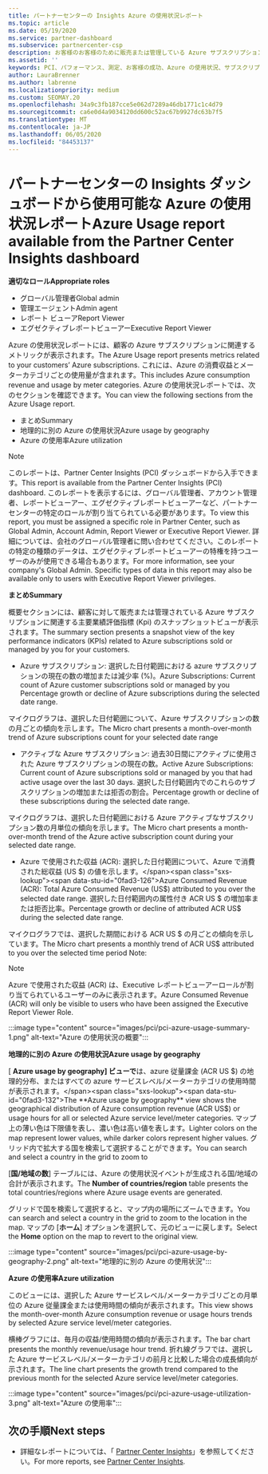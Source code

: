 ```yaml
---
title: パートナーセンターの Insights Azure の使用状況レポート
ms.topic: article
ms.date: 05/19/2020
ms.service: partner-dashboard
ms.subservice: partnercenter-csp
description: お客様のお客様のために販売または管理している Azure サブスクリプションの使用状況について、お客様がどのように改善できるかをご確認ください。
ms.assetid: ''
keywords: PCI、パフォーマンス、測定、お客様の成功、Azure の使用状況、サブスクリプション、分析、レポート
author: LauraBrenner
ms.author: labrenne
ms.localizationpriority: medium
ms.custom: SEOMAY.20
ms.openlocfilehash: 34a9c3fb187cce5e062d7289a46db1771c1c4d79
ms.sourcegitcommit: ca6e0d4a9034120dd600c52ac67b9927dc63b7f5
ms.translationtype: MT
ms.contentlocale: ja-JP
ms.lasthandoff: 06/05/2020
ms.locfileid: "84453137"
---
```

# <a name="azure-usage-report-available-from-the-partner-center-insights-dashboard"></a><span data-ttu-id="0fad3-104">パートナーセンターの Insights ダッシュボードから使用可能な Azure の使用状況レポート</span><span class="sxs-lookup"><span data-stu-id="0fad3-104">Azure Usage report available from the Partner Center Insights dashboard</span></span>

<span data-ttu-id="0fad3-105">**適切なロール**</span><span class="sxs-lookup"><span data-stu-id="0fad3-105">**Appropriate roles**</span></span>
- <span data-ttu-id="0fad3-106">グローバル管理者</span><span class="sxs-lookup"><span data-stu-id="0fad3-106">Global admin</span></span>
- <span data-ttu-id="0fad3-107">管理エージェント</span><span class="sxs-lookup"><span data-stu-id="0fad3-107">Admin agent</span></span>
- <span data-ttu-id="0fad3-108">レポート ビューア</span><span class="sxs-lookup"><span data-stu-id="0fad3-108">Report Viewer</span></span>
- <span data-ttu-id="0fad3-109">エグゼクティブレポートビューアー</span><span class="sxs-lookup"><span data-stu-id="0fad3-109">Executive Report Viewer</span></span>

<span data-ttu-id="0fad3-110">Azure の使用状況レポートには、顧客の Azure サブスクリプションに関連するメトリックが表示されます。</span><span class="sxs-lookup"><span data-stu-id="0fad3-110">The Azure Usage report presents metrics related to your customers’ Azure subscriptions.</span></span> <span data-ttu-id="0fad3-111">これには、Azure の消費収益とメーターカテゴリごとの使用量が含まれます。</span><span class="sxs-lookup"><span data-stu-id="0fad3-111">This includes Azure consumption revenue and usage by meter categories.</span></span> <span data-ttu-id="0fad3-112">Azure の使用状況レポートでは、次のセクションを確認できます。</span><span class="sxs-lookup"><span data-stu-id="0fad3-112">You can view the following sections from the Azure Usage report.</span></span>

- <span data-ttu-id="0fad3-113">まとめ</span><span class="sxs-lookup"><span data-stu-id="0fad3-113">Summary</span></span>
- <span data-ttu-id="0fad3-114">地理的に別の Azure の使用状況</span><span class="sxs-lookup"><span data-stu-id="0fad3-114">Azure usage by geography</span></span>
- <span data-ttu-id="0fad3-115">Azure の使用率</span><span class="sxs-lookup"><span data-stu-id="0fad3-115">Azure utilization</span></span>

 > [!NOTE]
 > <span data-ttu-id="0fad3-116">このレポートは、Partner Center Insights (PCI) ダッシュボードから入手できます。</span><span class="sxs-lookup"><span data-stu-id="0fad3-116">This report is available from the Partner Center Insights (PCI) dashboard.</span></span> <span data-ttu-id="0fad3-117">このレポートを表示するには、グローバル管理者、アカウント管理者、レポートビューアー、エグゼクティブレポートビューアーなど、パートナーセンターの特定のロールが割り当てられている必要があります。</span><span class="sxs-lookup"><span data-stu-id="0fad3-117">To view this report, you must be assigned a specific role in Partner Center, such as Global Admin, Account Admin, Report Viewer or Executive Report Viewer.</span></span> <span data-ttu-id="0fad3-118">詳細については、会社のグローバル管理者に問い合わせてください。このレポートの特定の種類のデータは、エグゼクティブレポートビューアーの特権を持つユーザーのみが使用できる場合もあります。</span><span class="sxs-lookup"><span data-stu-id="0fad3-118">For more information, see your company's Global Admin. Specific types of data in this report may also be available only to users with Executive Report Viewer privileges.</span></span>

<span data-ttu-id="0fad3-119">**まとめ**</span><span class="sxs-lookup"><span data-stu-id="0fad3-119">**Summary**</span></span>

<span data-ttu-id="0fad3-120">概要セクションには、顧客に対して販売または管理されている Azure サブスクリプションに関連する主要業績評価指標 (Kpi) のスナップショットビューが表示されます。</span><span class="sxs-lookup"><span data-stu-id="0fad3-120">The summary section presents a snapshot view of the key performance indicators (KPIs) related to Azure subscriptions sold or managed by you for your customers.</span></span>  

- <span data-ttu-id="0fad3-121">Azure サブスクリプション: 選択した日付範囲における azure サブスクリプションの現在の数の増加または減少率 (%)。</span><span class="sxs-lookup"><span data-stu-id="0fad3-121">Azure Subscriptions: Current count of Azure customer subscriptions sold or managed by you Percentage growth or decline of Azure subscriptions during the selected date range.</span></span>

<span data-ttu-id="0fad3-122">マイクログラフは、選択した日付範囲について、Azure サブスクリプションの数の月ごとの傾向を示します。</span><span class="sxs-lookup"><span data-stu-id="0fad3-122">The Micro chart presents a month-over-month trend of Azure subscriptions count for your selected date range</span></span>
- <span data-ttu-id="0fad3-123">アクティブな Azure サブスクリプション: 過去30日間にアクティブに使用された Azure サブスクリプションの現在の数。</span><span class="sxs-lookup"><span data-stu-id="0fad3-123">Active Azure Subscriptions: Current count of Azure subscriptions sold or managed by you that had active usage over the last 30 days.</span></span>
<span data-ttu-id="0fad3-124">選択した日付範囲内でのこれらのサブスクリプションの増加または拒否の割合。</span><span class="sxs-lookup"><span data-stu-id="0fad3-124">Percentage growth or decline of these subscriptions during the selected date range.</span></span>

<span data-ttu-id="0fad3-125">マイクログラフは、選択した日付範囲における Azure アクティブなサブスクリプション数の月単位の傾向を示します。</span><span class="sxs-lookup"><span data-stu-id="0fad3-125">The Micro chart presents a month-over-month trend of the Azure active subscription count during your selected date range.</span></span>

- <span data-ttu-id="0fad3-126">Azure で使用された収益 (ACR): 選択した日付範囲について、Azure で消費された総収益 (US $) の値を示します。</span><span class="sxs-lookup"><span data-stu-id="0fad3-126">Azure Consumed Revenue (ACR): Total Azure Consumed Revenue (US$) attributed to you over the selected date range.</span></span>
<span data-ttu-id="0fad3-127">選択した日付範囲内の属性付き ACR US $ の増加率または拒否比率。</span><span class="sxs-lookup"><span data-stu-id="0fad3-127">Percentage growth or decline of attributed ACR US$ during the selected date range.</span></span> 

<span data-ttu-id="0fad3-128">マイクログラフでは、選択した期間における ACR US $ の月ごとの傾向を示しています。</span><span class="sxs-lookup"><span data-stu-id="0fad3-128">The Micro chart presents a monthly trend of ACR US$ attributed to you over the selected time period Note:</span></span> 

> [!NOTE]
 > <span data-ttu-id="0fad3-129">Azure で使用された収益 (ACR) は、Executive レポートビューアーロールが割り当てられているユーザーのみに表示されます。</span><span class="sxs-lookup"><span data-stu-id="0fad3-129">Azure Consumed Revenue (ACR) will only be visible to users who have been assigned the Executive Report Viewer Role.</span></span>

:::image type="content" source="images/pci/pci-azure-usage-summary-1.png" alt-text="Azure の使用状況の概要":::

<span data-ttu-id="0fad3-131">**地理的に別の Azure の使用状況**</span><span class="sxs-lookup"><span data-stu-id="0fad3-131">**Azure usage by geography**</span></span>

<span data-ttu-id="0fad3-132">[ **Azure usage by geography] ビューで**は、azure 従量課金 (ACR US $) の地理的分布、またはすべての azure サービスレベル/メーターカテゴリの使用時間が表示されます。</span><span class="sxs-lookup"><span data-stu-id="0fad3-132">The **Azure usage by geography** view shows the geographical distribution of Azure consumption revenue (ACR US$) or usage hours for all or selected Azure service level/meter categories.</span></span> <span data-ttu-id="0fad3-133">マップ上の薄い色は下限値を表し、濃い色は高い値を表します。</span><span class="sxs-lookup"><span data-stu-id="0fad3-133">Lighter colors on the map represent lower values, while darker colors represent higher values.</span></span> <span data-ttu-id="0fad3-134">グリッド内で拡大する国を検索して選択することができます。</span><span class="sxs-lookup"><span data-stu-id="0fad3-134">You can search and select a country in the grid to zoom to</span></span> 

<span data-ttu-id="0fad3-135">[**国/地域の数**] テーブルには、Azure の使用状況イベントが生成される国/地域の合計が表示されます。</span><span class="sxs-lookup"><span data-stu-id="0fad3-135">The **Number of countries/region** table presents the total countries/regions where Azure usage events are generated.</span></span>

<span data-ttu-id="0fad3-136">グリッドで国を検索して選択すると、マップ内の場所にズームできます。</span><span class="sxs-lookup"><span data-stu-id="0fad3-136">You can search and select a country in the grid to zoom to the location in the map.</span></span> <span data-ttu-id="0fad3-137">マップの [**ホーム**] オプションを選択して、元のビューに戻します。</span><span class="sxs-lookup"><span data-stu-id="0fad3-137">Select the **Home** option on the map to revert to the original view.</span></span>

:::image type="content" source="images/pci/pci-azure-usage-by-geography-2.png" alt-text="地理的に別の Azure の使用状況":::

<span data-ttu-id="0fad3-139">**Azure の使用率**</span><span class="sxs-lookup"><span data-stu-id="0fad3-139">**Azure utilization**</span></span>

<span data-ttu-id="0fad3-140">このビューには、選択した Azure サービスレベル/メーターカテゴリごとの月単位の Azure 従量課金または使用時間の傾向が表示されます。</span><span class="sxs-lookup"><span data-stu-id="0fad3-140">This view shows the month-over-month Azure consumption revenue or usage hours trends by selected Azure service level/meter categories.</span></span> 

<span data-ttu-id="0fad3-141">横棒グラフには、毎月の収益/使用時間の傾向が表示されます。</span><span class="sxs-lookup"><span data-stu-id="0fad3-141">The bar chart presents the monthly revenue/usage hour trend.</span></span> <span data-ttu-id="0fad3-142">折れ線グラフでは、選択した Azure サービスレベル/メーターカテゴリの前月と比較した場合の成長傾向が示されます。</span><span class="sxs-lookup"><span data-stu-id="0fad3-142">The line chart presents the growth trend compared to the previous month for the selected Azure service level/meter categories.</span></span>

:::image type="content" source="images/pci/pci-azure-usage-utilization-3.png" alt-text="Azure の使用率":::

## <a name="next-steps"></a><span data-ttu-id="0fad3-144">次の手順</span><span class="sxs-lookup"><span data-stu-id="0fad3-144">Next steps</span></span>

- <span data-ttu-id="0fad3-145">詳細なレポートについては、「 [Partner Center Insights](partner-center-insights.md)」を参照してください。</span><span class="sxs-lookup"><span data-stu-id="0fad3-145">For more reports, see [Partner Center Insights](partner-center-insights.md).</span></span>
